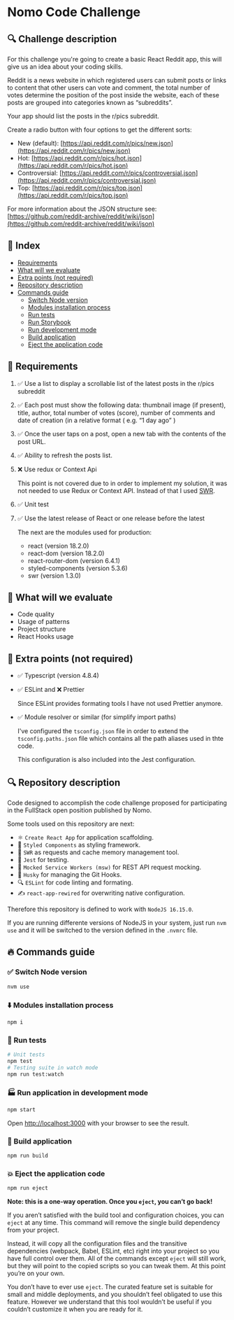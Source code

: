 # Nomo Code Challenge

## <a id="challenge-description"></a>🔍 Challenge description

For this challenge you're going to create a basic React Reddit app, this will give us an idea about your coding skills.

Reddit is a news website in which registered users can submit posts or links to content that other users can vote and comment, the total number of votes determine the position of the post inside the website, each of these posts are grouped into categories known as “subreddits”.

Your app should list the posts in the r/pics subreddit.

Create a radio button with four options to get the different sorts:
- New (default): [https://api.reddit.com/r/pics/new.json](https://api.reddit.com/r/pics/new.json)
- Hot: [https://api.reddit.com/r/pics/hot.json](https://api.reddit.com/r/pics/hot.json)
- Controversial: [https://api.reddit.com/r/pics/controversial.json](https://api.reddit.com/r/pics/controversial.json)
- Top: [https://api.reddit.com/r/pics/top.json](https://api.reddit.com/r/pics/top.json)

For more information about the JSON structure see: [https://github.com/reddit-archive/reddit/wiki/json](https://github.com/reddit-archive/reddit/wiki/json)

## 📖 Index

-   [Requirements](#requirements)
-   [What will we evaluate](#evaluation)
-   [Extra points (not required)](#extra-points)
-   [Repository description](#description)
-   [Commands guide](#commands)
    -   [Switch Node version](#commands-switch-node)
    -   [Modules installation process](#commands-installation)
    -   [Run tests](#commands-tests)
    -   [Run Storybook](#commands-storybook)
    -   [Run development mode](#commands-dev-mode)
    -   [Build application](#commands-pro-mode)
    -   [Eject the application code](#commands-eject)

## <a id="requirements"></a>📃 Requirements

1. ✅ Use a list to display a scrollable list of the latest posts in the r/pics subreddit
2. ✅ Each post must show the following data: thumbnail image (if present), title, author, total number of votes (score), number of comments and date of creation (in a relative format ( e.g. “1 day ago” )
3. ✅ Once the user taps on a post, open a new tab with the contents of the post URL.
4. ✅ Ability to refresh the posts list.
5. ❌ Use redux or Context Api

    This point is not covered due to in order to implement my solution, it was not needed to use Redux or Context API. Instead of that I used [SWR](https://swr.vercel.app/).
6. ✅ Unit test
7. ✅ Use the latest release of React or one release before the latest

    The next are the modules used for production:
    - react (version 18.2.0)
    - react-dom (version 18.2.0)
    - react-router-dom (version 6.4.1)
    - styled-components (version 5.3.6)
    - swr (version 1.3.0)

## <a id="evaluation"></a>🧐 What will we evaluate
- Code quality
- Usage of patterns
- Project structure
- React Hooks usage

## <a id="extra-points"></a>🎯 Extra points (not required)
- ✅ Typescript (version 4.8.4)
- ✅ ESLint and ❌ Prettier

    Since ESLint provides formating tools I have not used Prettier anymore.
- ✅ Module resolver or similar (for simplify import paths)

    I've configured the `tsconfig.json` file in order to extend the `tsconfig.paths.json` file which contains all the path aliases used in thte code.

    This configuration is also included into the Jest configuration.

## <a id="description"></a>🔍 Repository description

Code designed to accomplish the code challenge proposed for participating in the FullStack open position published by Nomo.

Some tools used on this repository are next:

-   ⚛️ `Create React App` for application scaffolding.
-   💅 `Styled Components` as styling framework.
-   📨 `SWR` as requests and cache memory management tool.
-   🧪 `Jest` for testing.
-   👻 `Mocked Service Workers (msw)` for REST API request mocking.
-   🐶 `Husky` for managing the Git Hooks.
-   🔍 `ESLint` for code linting and formating.
-   ✍️ `react-app-rewired` for overwriting native configuration.

Therefore this repository is defined to work with `NodeJS 16.15.0`.

If you are running differente versions of NodeJS in your system, just run `nvm use` and it will be switched to the version defined in the `.nvmrc` file.

## <a id="commands"></a>🔥 Commands guide

### <a id="commands-switch-node"></a>✅ Switch Node version

```sh
nvm use
```

### <a id="commands-installation"></a>⬇️ Modules installation process

```sh
npm i
```

### <a id="commands-tests"></a>🧪 Run tests

```sh
# Unit tests
npm test
# Testing suite in watch mode
npm run test:watch
```

### <a id="commands-dev-mode"></a>🏭 Run application in development mode

```sh
npm start
```

Open [http://localhost:3000](http://localhost:3000) with your browser to see the result.

### <a id="commands-pro-mode"></a>🚀 Build application

```sh
npm run build
```

### <a id="commands-eject"></a>💥 Eject the application code

```sh
npm run eject
```

**Note: this is a one-way operation. Once you `eject`, you can’t go back!**

If you aren’t satisfied with the build tool and configuration choices, you can `eject` at any time. This command will remove the single build dependency from your project.

Instead, it will copy all the configuration files and the transitive dependencies (webpack, Babel, ESLint, etc) right into your project so you have full control over them. All of the commands except `eject` will still work, but they will point to the copied scripts so you can tweak them. At this point you’re on your own.

You don’t have to ever use `eject`. The curated feature set is suitable for small and middle deployments, and you shouldn’t feel obligated to use this feature. However we understand that this tool wouldn’t be useful if you couldn’t customize it when you are ready for it.
